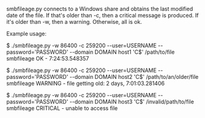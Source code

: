 smbfileage.py connects to a Windows share and obtains the last
modified date of the file. If that's older than -c, then a critical
message is produced. If it's older than -w, then a warning. Otherwise,
all is ok.

Example usage:

$ ./smbfileage.py -w 86400 -c 259200 --user=USERNAME --password='PASSWORD' --domain DOMAIN host1 'C$' /path/to/file
smbfileage OK - 7:24:53.548357


$ ./smbfileage.py -w 86400 -c 259200 --user=USERNAME --password='PASSWORD' --domain DOMAIN host2 'C$' /path/to/an/older/file
smbfileage WARNING - file getting old: 2 days, 7:01:03.281406


$ ./smbfileage.py -w 86400 -c 259200 --user=USERNAME --password='PASSWORD' --domain DOMAIN host3 'C$' /invalid/path/to/file
smbfileage CRITICAL - unable to access file
